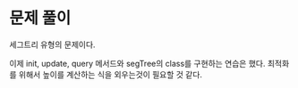 # 문제 풀이
세그트리 유형의 문제이다.

이제 init, update, query 메서드와 segTree의 class를 구현하는 연습은 했다.
최적화를 위해서 높이를 계산하는 식을 외우는것이 필요할 것 같다.